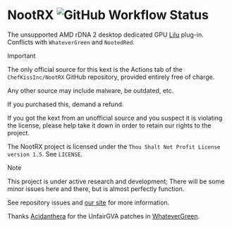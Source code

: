 # NootRX ![GitHub Workflow Status](https://img.shields.io/github/actions/workflow/status/ChefKissInc/NootRX/main.yml?branch=master&logo=github&style=for-the-badge)

The unsupported AMD rDNA 2 desktop dedicated GPU [Lilu](https://github.com/acidanthera/Lilu) plug-in. Conflicts with `WhateverGreen` and `NootedRed`.

> [!IMPORTANT]
> The only official source for this kext is the Actions tab of the `ChefKissInc/NootRX` GitHub repository, provided entirely free of charge.
>
> Any other source may include malware, be outdated, etc.
>
> If you purchased this, demand a refund.
>
> If you got the kext from an unofficial source and you suspect it is violating the license, please help take it down in order to retain our rights to the project.

The NootRX project is licensed under the `Thou Shalt Not Profit License version 1.5`. See `LICENSE`.

> [!NOTE]
> This project is under active research and development; There will be some minor issues here and there, but is almost perfectly function.
>
> See repository issues and [our site](https://ChefKissInc.github.io) for more information.

Thanks [Acidanthera](https://github.com/Acidanthera) for the UnfairGVA patches in [WhateverGreen](https://github.com/Acidanthera/WhateverGreen).
